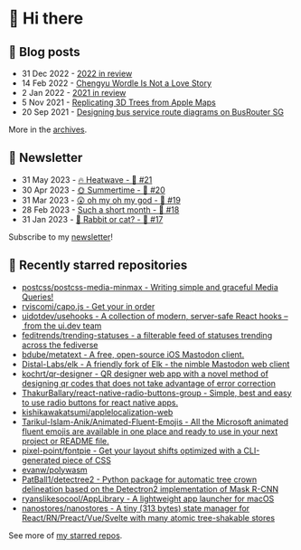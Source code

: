 # 👋 Hi there

## 📝 Blog posts

<!-- feed start -->
- 31 Dec 2022 - [2022 in review](https://cheeaun.com/blog/2022/12/2022-in-review/)
- 14 Feb 2022 - [Chengyu Wordle Is Not a Love Story](https://cheeaun.com/blog/2022/02/chengyu-wordle-is-not-a-love-story/)
- 2 Jan 2022 - [2021 in review](https://cheeaun.com/blog/2022/01/2021-in-review/)
- 5 Nov 2021 - [Replicating 3D Trees from Apple Maps](https://cheeaun.com/blog/2021/11/replicating-3d-trees-apple-maps/)
- 20 Sep 2021 - [Designing bus service route diagrams on BusRouter SG](https://cheeaun.com/blog/2021/09/bus-service-route-diagrams-busrouter-sg/)
<!-- feed end -->

More in the [archives](https://cheeaun.com/blog/archives/).

## 📰 Newsletter

<!-- newsletter start -->
- 31 May 2023 - [🔥 Heatwave - 🥫 #21](https://cheeaun.substack.com/p/heatwave-21)
- 30 Apr 2023 - [🌞 Summertime - 🥫 #20](https://cheeaun.substack.com/p/summertime-20)
- 31 Mar 2023 - [😲 oh my oh my god - 🥫 #19](https://cheeaun.substack.com/p/oh-my-oh-my-god-19)
- 28 Feb 2023 - [Such a short month - 🥫 #18](https://cheeaun.substack.com/p/such-a-short-month-18)
- 31 Jan 2023 - [🧧 Rabbit or cat? - 🥫 #17](https://cheeaun.substack.com/p/rabbit-or-cat-17)
<!-- newsletter end -->

Subscribe to my [newsletter](https://cheeaun.substack.com/)!

## 🌟 Recently starred repositories

<!-- starred repos start -->
- [postcss/postcss-media-minmax - Writing simple and graceful Media Queries!](https://github.com/postcss/postcss-media-minmax)
- [rviscomi/capo.js - Get your <head> in order](https://github.com/rviscomi/capo.js)
- [uidotdev/usehooks - A collection of modern, server-safe React hooks – from the ui.dev team](https://github.com/uidotdev/usehooks)
- [feditrends/trending-statuses - a filterable feed of statuses trending across the fediverse](https://github.com/feditrends/trending-statuses)
- [bdube/metatext - A free, open-source iOS Mastodon client.](https://github.com/bdube/metatext)
- [Distal-Labs/elk - A friendly fork of Elk - the nimble Mastodon web client](https://github.com/Distal-Labs/elk)
- [kochrt/qr-designer - QR designer web app with a novel method of designing qr codes that does not take advantage of error correction](https://github.com/kochrt/qr-designer)
- [ThakurBallary/react-native-radio-buttons-group - Simple, best and easy to use radio buttons for react native apps.](https://github.com/ThakurBallary/react-native-radio-buttons-group)
- [kishikawakatsumi/applelocalization-web](https://github.com/kishikawakatsumi/applelocalization-web)
- [Tarikul-Islam-Anik/Animated-Fluent-Emojis - All the Microsoft animated fluent emojis are available in one place and ready to use in your next project or README file.](https://github.com/Tarikul-Islam-Anik/Animated-Fluent-Emojis)
- [pixel-point/fontpie - Get your layout shifts optimized with a CLI-generated piece of CSS](https://github.com/pixel-point/fontpie)
- [evanw/polywasm](https://github.com/evanw/polywasm)
- [PatBall1/detectree2 - Python package for automatic tree crown delineation based on the Detectron2 implementation of Mask R-CNN](https://github.com/PatBall1/detectree2)
- [ryanslikesocool/AppLibrary - A lightweight app launcher for macOS](https://github.com/ryanslikesocool/AppLibrary)
- [nanostores/nanostores - A tiny (313 bytes) state manager for React/RN/Preact/Vue/Svelte with many atomic tree-shakable stores](https://github.com/nanostores/nanostores)
<!-- starred repos end -->

See more of [my starred repos](https://github.com/stars/cheeaun/).
